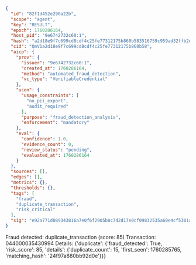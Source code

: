 ```json
{
  "id": "82f1d452e290a22b",
  "scope": "agent",
  "key": "RESULT",
  "epoch": 1760286164,
  "host_pid": "9e6742732c60:1",
  "hash": "a2d18e9f7c699cd8cdf4c25fe77312175b860b583516759c959ad32ffb2e862d",
  "cid": "QmV1a2d18e9f7c699cd8cdf4c25fe77312175b860b58",
  "aicp": {
    "prov": {
      "issuer": "9e6742732c60:1",
      "created_at": 1760286164,
      "method": "automated_fraud_detection",
      "vc_type": "VerifiableCredential"
    },
    "ucon": {
      "usage_constraints": [
        "no_pii_export",
        "audit_required"
      ],
      "purpose": "fraud_detection_analysis",
      "enforcement": "mandatory"
    },
    "eval": {
      "confidence": 1.0,
      "evidence_count": 0,
      "review_status": "pending",
      "evaluated_at": 1760286164
    }
  },
  "sources": [],
  "edges": [],
  "metrics": {},
  "thresholds": {},
  "tags": [
    "fraud",
    "duplicate_transaction",
    "risk_critical"
  ],
  "sig": "e92a771d089343816a7e0f6f2905b8c7d2d17e0cf09832535a60e4cf5301ae77"
}
```

Fraud detected: duplicate_transaction (score: 85)
Transaction: 044000035430994
Details: {'duplicate': {'fraud_detected': True, 'risk_score': 85, 'details': {'duplicate_count': 15, 'first_seen': 1760285765, 'matching_hash': '24f97a880bb92d0e'}}}